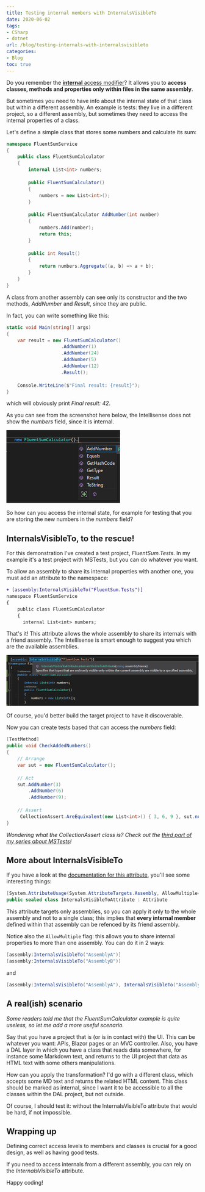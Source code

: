 ```yaml
---
title: Testing internal members with InternalsVisibleTo
date: 2020-06-02
tags:
- CSharp
- dotnet
url: /blog/testing-internals-with-internalsvisibleto
categories:
- Blog
toc: true
---
```


Do you remember the [**internal** access modifier](https://docs.microsoft.com/en-us/dotnet/csharp/language-reference/keywords/internal "Internal keyword reference")? It allows you to **access classes, methods and properties only within files in the same assembly**.

But sometimes you need to have info about the internal state of that class but within a different assembly. An example is tests: they live in a different project, so a different assembly, but sometimes they need to access the internal properties of a class.

Let's define a simple class that stores some numbers and calculate its sum:

```cs
namespace FluentSumService
{
    public class FluentSumCalculator
    {
        internal List<int> numbers;

        public FluentSumCalculator()
        {
            numbers = new List<int>();
        }

        public FluentSumCalculator AddNumber(int number)
        {
            numbers.Add(number);
            return this;
        }

        public int Result()
        {
            return numbers.Aggregate((a, b) => a + b);
        }
    }
}
```

A class from another assembly can see only its constructor and the two methods, _AddNumber_ and _Result_, since they are public.

In fact, you can write something like this:

```cs
static void Main(string[] args)
{
    var result = new FluentSumCalculator()
                    .AddNumber(1)
                    .AddNumber(24)
                    .AddNumber(5)
                    .AddNumber(12)
                    .Result();

    Console.WriteLine($"Final result: {result}");
}
```

which will obviously print _Final result: 42_.

As you can see from the screenshot here below, the Intellisense does not show the _numbers_ field, since it is internal.

![Intellisense shows only public members](./intellisense.png "Intellisense shows only public members")

So how can you access the internal state, for example for testing that you are storing the new numbers in the _numbers_ field?

## InternalsVisibleTo, to the rescue!

For this demonstration I've created a test project, _FluentSum.Tests_. In my example it's a test project with MSTests, but you can do whatever you want.

To allow an assembly to share its internal properties with another one, you must add an attribute to the namespace:

```diff
+ [assembly:InternalsVisibleTo("FluentSum.Tests")]
namespace FluentSumService
{
    public class FluentSumCalculator
    {
      internal List<int> numbers;
```

That's it! This attribute allows the whole assembly to share its internals with a friend assembly. The Intellisense is smart enough to suggest you which are the available assemblies.

![InternalsVisibleTo attribute](./assembly-attribute.png "InternalsVisibleTo attribute")

Of course, you'd better build the target project to have it discoverable.

Now you can create tests based that can access the _numbers_ field:

```cs
[TestMethod]
public void CheckAddedNumbers()
{
    // Arrange
    var sut = new FluentSumCalculator();

    // Act
    sut.AddNumber(3)
        .AddNumber(6)
        .AddNumber(9);

    // Assert
     CollectionAssert.AreEquivalent(new List<int>() { 3, 6, 9 }, sut.numbers);
}
```

_Wondering what the CollectionAssert class is? Check out the [third part of my series about MSTests](./mstests-collectionassert-overview "MSTests CollectionAssert overview")!_

## More about InternalsVisibleTo

If you have a look at the [documentation for this attribute](https://docs.microsoft.com/en-us/dotnet/api/system.runtime.compilerservices.internalsvisibletoattribute "InternalsVisibleTo documentation"), you'll see some interesting things:

```cs
[System.AttributeUsage(System.AttributeTargets.Assembly, AllowMultiple=true, Inherited=false)]
public sealed class InternalsVisibleToAttribute : Attribute
```

This attribute targets only assemblies, so you can apply it only to the whole assembly and not to a single class; this implies that **every internal member** defined within that assembly can be refenced by its friend assembly.

Notice also the `AllowMultiple` flag: this allows you to share internal properties to more than one assembly. You can do it in 2 ways:

```cs
[assembly:InternalsVisibleTo("AssemblyA")]
[assembly:InternalsVisibleTo("AssemblyB")]
```

and

```cs
[assembly:InternalsVisibleTo("AssemblyA"), InternalsVisibleTo("AssemblyB")]
```

## A real(ish) scenario

_Some readers told me that the FluentSumCalculator example is quite useless, so let me add a more useful scenario._

Say that you have a project that is (or is in contact with) the UI. This can be whatever you want: APIs, Blazor pages or an MVC controller. Also, you have a DAL layer in which you have a class that reads data somewhere, for instance some Markdown text, and returns to the UI project that data as HTML text with some others manipulations.

How can you apply the transformation? I'd go with a different class, which accepts some MD text and returns the related HTML content. This class should be marked as internal, since I want it to be accessible to all the classes within the DAL project, but not outside.

Of course, I should test it: without the InternalsVisibleTo attribute that would be hard, if not impossible.

## Wrapping up

Defining correct access levels to members and classes is crucial for a good design, as well as having good tests.

If you need to access internals from a different assembly, you can rely on the _InternalsVisibleTo_ attribute.

Happy coding!
